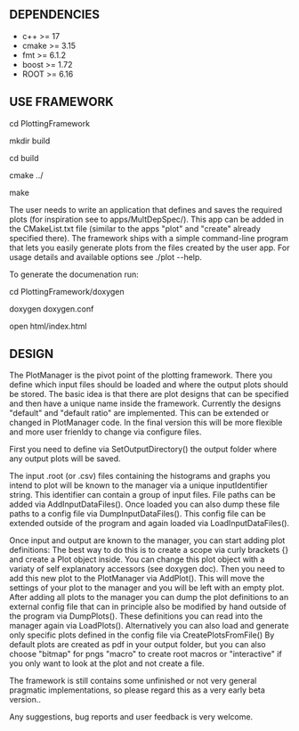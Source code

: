 DEPENDENCIES
------------
- c++   >= 17
- cmake >= 3.15
- fmt   >= 6.1.2
- boost >= 1.72
- ROOT  >= 6.16

USE FRAMEWORK
-------------
cd PlottingFramework

mkdir build

cd build

cmake ../

make

The user needs to write an application that defines and saves the required plots (for inspiration see to apps/MultDepSpec/).
This app can be added in the CMakeList.txt file (similar to the apps "plot" and "create" already specified there).
The framework ships with a simple command-line program that lets you easily generate plots from the files created by the user app.
For usage details and available options see ./plot --help.

To generate the documenation run:

cd PlottingFramework/doxygen

doxygen doxygen.conf

open html/index.html


DESIGN
------

The PlotManager is the pivot point of the plotting framework.
There you define which input files should be loaded and where the output plots should be stored.
The basic idea is that there are plot designs that can be specified and then have a unique name inside the framework.
Currently the designs "default" and "default ratio" are implemented. This can be extended or changed in PlotManager code.
In the final version this will be more flexible and more user frienldy to change via configure files.

First you need to define via SetOutputDirectory() the output folder where any output plots will be saved.

The input .root (or .csv) files containing the histograms and graphs you intend to plot will be known to the manager via a unique inputIdentifier string. This identifier can contain a group of input files.
File paths can be added via AddInputDataFiles(). Once loaded you can also dump these file paths to a config file via DumpInputDataFiles(). This config file can be extended outside of the program and again loaded via LoadInputDataFiles().

Once input and output are known to the manager, you can start adding plot definitions:
The best way to do this is to create a scope via curly brackets {} and create a Plot object inside.
You can change this plot object with a variaty of self explanatory accessors (see doxygen doc).
Then you need to add this new plot to the PlotManager via AddPlot().
This will move the settings of your plot to the manager and you will be left with an empty plot.
After adding all plots to the manager you can dump the plot definitions to an external config file that can in principle also be modified by hand outside of the program via DumpPlots().
These definitions you can read into the manager again via LoadPlots().
Alternatively you can also load and generate only specific plots defined in the config file via CreatePlotsFromFile()
By default plots are created as pdf in your output folder, but you can also choose "bitmap" for pngs "macro" to create root macros or "interactive" if you only want to look at the plot and not create a file.


The framework is still contains some unfinished or not very general pragmatic implementations, so please regard this as a very early beta version..
 
Any suggestions, bug reports and user feedback is very welcome.
